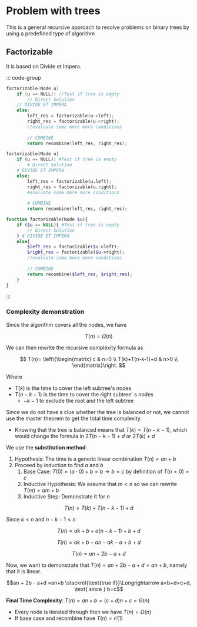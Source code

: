 # Problem with trees

This is a general recursive approach to resolve problems on binary trees
by using a predefined type of algorithm

## Factorizable

It is based on Divide et Impera.

::: code-group

```cpp [c++]
factorizable(Node u)
    if (u == NULL): //Test if tree is empty
        // Direct Solution
    // DIVIDE ET IMPERA
    else:
        left_res = factorizable(u->left);
        right_res = factorizable(u->right);
        //evaluate some more more conditions
        
        // COMBINE
        return recombine(left_res, right_res);
```

```python [Python]
factorizable(Node u)
    if (u == NULL): #Test if tree is empty
        # Direct Solution
    # DIVIDE ET IMPERA
    else:
        left_res = factorizable(u.left);
        right_res = factorizable(u.right);
        #evaluate some more more conditions
        
        # COMBINE
        return recombine(left_res, right_res);
```

```php [PHP]
function factorizable(Node $u){
    if ($u == NULL){ #Test if tree is empty
        // Direct Solution
    } # DIVIDE ET IMPERA
    else{
        $left_res = factorizable($u->left);
        $right_res = factorizable($u->right);
        //evaluate some more more conditions
        
        // COMBINE
        return recombine($left_res, $right_res);
    }
}
```

:::

### Complexity demonstration

Since the algorithm covers all the nodes, we have

$$T(n) = \Omega(n)$$

We can then rewrite the recursive complexity formula as

$$
T(n)= \left\{\begin{matrix}
c & n=0 \\
T(k)+T(n-k-1)+d & n>0 \\
\end{matrix}\right.
$$

Where

* $T(k)$ is the time to cover the left subtree's nodes
* $T(n-k-1)$ is the time to cover the right subtree' s nodes
  * $-k-1$ to exclude the root and the left subtree

Since we do not have a clue whether the tree is balanced or not, we cannot use the master theorem to get the total
time complexity.

* Knowing that the tree is balanced means that $T(k) = T(n-k-1)$, which would change the formula in $2T(n-k-1)+d$ or $2T(k)+d$

We use the **substitution method**:

1. Hypothesis: The time is a generic linear combination $T(n) = an+b$
2. Proceed by induction to find $a$ and $b$
   1. Base Case: $T(0) = (a \cdot 0 )+ b = b \rightarrow b = c$ by definition of $T(n=0) = c$
   2. Inductive Hypothesis: We assume that $m < n$ so we can rewrite $T(m) = am+b$
   3. Inductive Step: Demonstrate it for $n$

$$T(n) = T(k)+T(n-k-1)+d$$

Since $k < n$ and $n-k-1 < n$

$$T(n) = ak+b + a(n-k-1)+b+d$$

$$T(n) = ak+b+an-ak-a+b+d$$

$$T(n) = an + 2b - a+d$$

Now, we want to demonstrate that $T(n) = an + 2b - a+d = an+b$, namely that it is linear.

$$an + 2b - a+d =an+b \stackrel{\text{true if}}\Longrightarrow a=b+d=c+d, \text{ since } b=c$$

**Final Time Complexity**: $T(n) = an+b = (c+d)n+c = \Theta(n)$

* Every node is iterated through then we have $T(n) = \Omega(n)$
* If base case and recombine have $T(n) = \mathcal{O}(1)$
